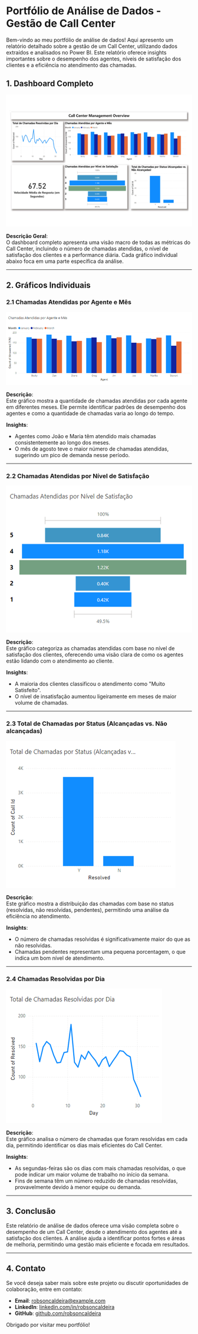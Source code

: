 # Portfólio de Análise de Dados - Gestão de Call Center

Bem-vindo ao meu portfólio de análise de dados! Aqui apresento um relatório detalhado sobre a gestão de um Call Center, utilizando dados extraídos e analisados no Power BI. Este relatório oferece insights importantes sobre o desempenho dos agentes, níveis de satisfação dos clientes e a eficiência no atendimento das chamadas.

## 1. Dashboard Completo

![Dashboard Completo](https://github.com/robsoncaldeira/projetos.github.io/blob/main/Imagens/Call%20center%20management_page-0001.jpg)

**Descrição Geral**:  
O dashboard completo apresenta uma visão macro de todas as métricas do Call Center, incluindo o número de chamadas atendidas, o nível de satisfação dos clientes e a performance diária. Cada gráfico individual abaixo foca em uma parte específica da análise.

---

## 2. Gráficos Individuais

### 2.1 Chamadas Atendidas por Agente e Mês

![Chamadas Atendidas por Agente e Mês](https://github.com/robsoncaldeira/projetos.github.io/blob/main/Imagens/grafico%20chamadas%20atendidas%20por%20agente%20e%20mes.png)

**Descrição**:  
Este gráfico mostra a quantidade de chamadas atendidas por cada agente em diferentes meses. Ele permite identificar padrões de desempenho dos agentes e como a quantidade de chamadas varia ao longo do tempo.

**Insights**:  
- Agentes como João e Maria têm atendido mais chamadas consistentemente ao longo dos meses.
- O mês de agosto teve o maior número de chamadas atendidas, sugerindo um pico de demanda nesse período.

---

### 2.2 Chamadas Atendidas por Nível de Satisfação

![Chamadas Atendidas por Nível de Satisfação](https://github.com/robsoncaldeira/projetos.github.io/blob/main/Imagens/grafico%20chamadas%20atendidas%20por%20nivel%20de%20satisfa%C3%A7%C3%A3o.png)

**Descrição**:  
Este gráfico categoriza as chamadas atendidas com base no nível de satisfação dos clientes, oferecendo uma visão clara de como os agentes estão lidando com o atendimento ao cliente.

**Insights**:  
- A maioria dos clientes classificou o atendimento como "Muito Satisfeito".
- O nível de insatisfação aumentou ligeiramente em meses de maior volume de chamadas.

---

### 2.3 Total de Chamadas por Status (Alcançadas vs. Não alcançadas)

![Total de Chamadas por Status](https://github.com/robsoncaldeira/projetos.github.io/blob/main/Imagens/grafico%20total%20de%20chamadas%20por%20status.png)

**Descrição**:  
Este gráfico mostra a distribuição das chamadas com base no status (resolvidas, não resolvidas, pendentes), permitindo uma análise da eficiência no atendimento.

**Insights**:  
- O número de chamadas resolvidas é significativamente maior do que as não resolvidas.
- Chamadas pendentes representam uma pequena porcentagem, o que indica um bom nível de atendimento.

---

### 2.4 Chamadas Resolvidas por Dia

![Chamadas Resolvidas por Dia](https://github.com/robsoncaldeira/projetos.github.io/blob/main/Imagens/grafico%20total%20de%20chamadas%20resolvidas%20por%20dia.png)

**Descrição**:  
Este gráfico analisa o número de chamadas que foram resolvidas em cada dia, permitindo identificar os dias mais eficientes do Call Center.

**Insights**:  
- As segundas-feiras são os dias com mais chamadas resolvidas, o que pode indicar um maior volume de trabalho no início da semana.
- Fins de semana têm um número reduzido de chamadas resolvidas, provavelmente devido à menor equipe ou demanda.

---

## 3. Conclusão

Este relatório de análise de dados oferece uma visão completa sobre o desempenho de um Call Center, desde o atendimento dos agentes até a satisfação dos clientes. A análise ajuda a identificar pontos fortes e áreas de melhoria, permitindo uma gestão mais eficiente e focada em resultados.

---

## 4. Contato

Se você deseja saber mais sobre este projeto ou discutir oportunidades de colaboração, entre em contato:

- **Email**: robsoncaldeira@example.com
- **LinkedIn**: [linkedin.com/in/robsoncaldeira](https://www.linkedin.com/in/robsoncaldeira/)
- **GitHub**: [github.com/robsoncaldeira](https://github.com/robsoncaldeira)

Obrigado por visitar meu portfólio!
